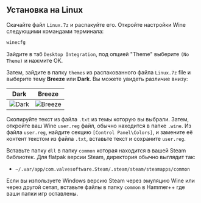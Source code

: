## Установка на Linux
Скачайте файл `Linux.7z` и распакуйте его.
Откройте настройки Wine следующими командами терминала:

```bash
winecfg
```

Зайдите в таб `Desktop Integration`, под опцией "Theme" выберите `(No Theme)` и нажмите OK.

Затем, зайдите в папку `themes` из распакованного файла `Linux.7z` file и выберите тему **Breeze** или **Dark**. Вы можете увидеть различие внизу:

| Dark                     | Breeze                       |
| ------------------------ | ---------------------------- |
| ![Dark](img/dark.png) | ![Breeze](img/breeze.png) |

Скопируйте текст из файла `.txt` из темы которую вы выбрали.
Затем, откройте ваш Wine `user.reg` файл, обычно находится в папке `.wine`.
Из файла `user.reg`, найдите секцию `[Control Panel\Colors]`, и замените её контент текстом из файла `.txt`, вставьте текст и сохраните `user.reg`.

Вставьте папку `dll` в папку `common` которая находится в вашей Steam библиотек. Для flatpak версии Steam, директория обычно выглядит так:

* `~/.var/app/com.valvesoftware.Steam/.steam/steam/steamapps/common`

Если вы изпользуете Windows версию Steam через эмуляцию Wine или через другой сетап, вставьте файлы в папку `common` в Hammer++ где ваши папки игр оставлены.
